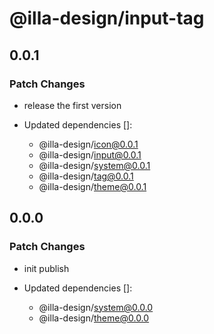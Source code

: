 # @illa-design/input-tag

## 0.0.1

### Patch Changes

- release the first version

- Updated dependencies []:
  - @illa-design/icon@0.0.1
  - @illa-design/input@0.0.1
  - @illa-design/system@0.0.1
  - @illa-design/tag@0.0.1
  - @illa-design/theme@0.0.1

## 0.0.0

### Patch Changes

- init publish

- Updated dependencies []:
  - @illa-design/system@0.0.0
  - @illa-design/theme@0.0.0
